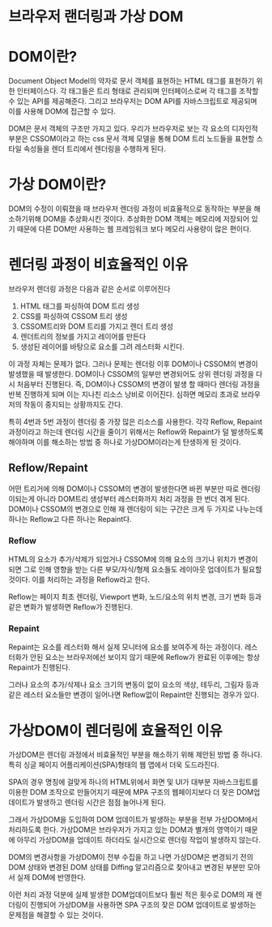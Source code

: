 # 브라우저 랜더링과 가상 DOM

# DOM이란?

Document Object Model의 약자로 문서 객체를 표현하는 HTML 태그를 표현하기 위한 인터페이스다. 각 태그들은 트리 형태로 관리되며 인터페이스로써 각 태그를 조작할 수 있는 API를 제공해준다. 그리고 브라우저는 DOM API를 자바스크립트로 제공되며 이를 사용해 DOM에 접근할 수 있다.

DOM은 문서 객체의 구조만 가지고 있다. 우리가 브라우저로 보는 각 요소의 디자인적 부분은 CSSOM이라고 하는 css 문서 객체 모델을 통해 DOM 트리 노드들을 표현할 스타일 속성들을 렌더 트리에서 렌더링을 수행하게 된다.

# 가상 DOM이란?

DOM의 수정이 이뤄졌을 때 브라우저 렌더링 과정이 비효율적으로 동작하는 부분을 해소하기위해 DOM을 추상화시킨 것이다. 추상화한 DOM 객체는 메모리에 저장되어 있기 때문에 다른 DOM만 사용하는 웹 프레임워크 보다 메모리 사용량이 많은 편이다.

# 렌더링 과정이 비효율적인 이유

브라우저 렌더링 과정은 다음과 같은 순서로 이루어진다

1. HTML 태그를 파싱하여 DOM 트리 생성
2. CSS를 파싱하여 CSSOM 트리 생성
3. CSSOM트리와 DOM 트리를 가지고 렌더 트리 생성
4. 렌더트리의 정보를 가지고 레이어를 만든다
5. 생성된 레이어를 바탕으로 요소를 그려 레스터화 시킨다.

이 과정 자체는 문제가 없다. 그러나 문제는 렌더링 이후 DOM이나 CSSOM의 변경이 발생했을 때 발생한다. DOM이나 CSSOM의 일부만 변경되어도 상위 렌더링 과정을 다시 처음부터 진행된다. 즉, DOM이나 CSSOM의 변경이 발생 할 때마다 렌더링 과정을 반복 진행하게 되며 이는 지나친 리소스 낭비로 이어진다. 심하면 메모리 초과로 브라우저의 작동이 중지되는 상황까지도 간다.

특히 4번과 5번 과정이 렌더링 중 가장 많은 리소스를 사용한다. 각각 Reflow, Repaint 과정이라고 하는데 렌더링 시간을 줄이기 위해서는 Reflow와 Repaint가 덜 발생하도록 해야하며 이를 해소하는 방법 중 하나로 가상DOM이라는게 탄생하게 된 것이다.

## Reflow/Repaint

어떤 트리거에 의해 DOM이나 CSSOM의 변경이 발생한다면 바뀐 부분만 따로 렌더링이되는게 아니라 DOM트리 생성부터 레스터화까지 처리 과정을 한 번더 겪게 된다. DOM이나 CSSOM의 변경으로 인해 재 렌더링이 되는 구간은 크게 두 가지로 나누는데 하나는 Reflow고 다른 하나는 Repaint다.

### Reflow

HTML의 요소가 추가/삭제가 되었거나 CSSOM에 의해 요소의 크기나 위치가 변경이 되면 그로 인해 영향을 받는 다른 부모/자식/형제 요소들도 레이아웃 업데이트가 필요할 것이다. 이를 처리하는 과정을 Reflow라고 한다.

Reflow는 페이지 최초 렌더링, Viewport 변화, 노드/요소의 위치 변경, 크기 변화 등과 같은 변화가 발생하면 Reflow가 진행된다.

### Repaint

Repaint는 요소를 레스터화 해서 실제 모니터에 요소를 보여주게 하는 과정이다. 레스터화가 안된 요소는 브라우저에선 보이지 않기 때문에 Reflow가 완료된 이후에는 항상 Repaint가 진행된다.

그러나 요소의 추가/삭제나 요소 크기의 변동이 없이 요소의 색상, 테두리, 그림자 등과 같은 레스터 요소들만 변경이 일어나면 Reflow없이 Repaint만 진행되는 경우가 있다.

# 가상DOM이 렌더링에 효율적인 이유

가상DOM은 렌더링 과정에서 비효율적인 부분을 해소하기 위해 제안된 방법 중 하나다. 특히 싱글 페이지 어플리케이션(SPA)형태의 웹 앱에서 더욱 도드라진다.

SPA의 경우 명칭에 걸맞게 하나의 HTML위에서 화면 및 UI가 대부분 자바스크립트를 이용한 DOM 조작으로 만들어지기 때문에 MPA 구조의 웹페이지보다 더 잦은 DOM업데이트가 발생하고 렌더링 시간은 점점 늘어나게 된다.

그래서 가상DOM을 도입하여 DOM 업데이트가 발생하는 부분을 전부 가상DOM에서 처리하도록 한다. 가상DOM은 브라우저가 가지고 있는 DOM과 별개의 영역이기 때문에 아무리 가상DOM을 업데이트 하더라도 실시간으로 렌더링 작업이 발생하지 않는다.

DOM의 변경사항을 가상DOM이 전부 수집을 하고 나면 가상DOM은 변경되기 전의 DOM 상태와 변경된 DOM 상태를 Diffing 알고리즘으로 찾아내고 변경된 부분만 모아서 실제 DOM에 반영한다.

이런 처리 과정 덕분에 실제 발생한 DOM업데이트보다 훨씬 적은 횟수로 DOM의 재 렌더링이 진행되어 가상DOM을 사용하면 SPA 구조의 잦은 DOM 업데이트로 발생하는 문제점을 해결할 수 있는 것이다.